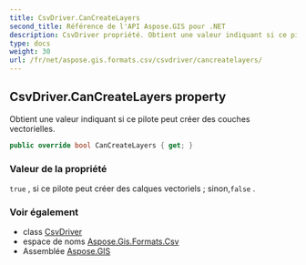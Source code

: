 ```yaml
---
title: CsvDriver.CanCreateLayers
second_title: Référence de l'API Aspose.GIS pour .NET
description: CsvDriver propriété. Obtient une valeur indiquant si ce pilote peut créer des couches vectorielles.
type: docs
weight: 30
url: /fr/net/aspose.gis.formats.csv/csvdriver/cancreatelayers/
---
```

## CsvDriver.CanCreateLayers property

Obtient une valeur indiquant si ce pilote peut créer des couches vectorielles.

```csharp
public override bool CanCreateLayers { get; }
```

### Valeur de la propriété

`true` , si ce pilote peut créer des calques vectoriels ; sinon,`false` .

### Voir également

* class [CsvDriver](../)
* espace de noms [Aspose.Gis.Formats.Csv](../../csvdriver/)
* Assemblée [Aspose.GIS](../../../)


